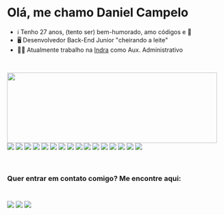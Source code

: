 <h1> Olá, me chamo Daniel Campelo</h1>
<ul>
    <li>ℹ️ Tenho 27 anos, (tento ser) bem-humorado, amo códigos e 🍺</li>
    <li>🖥️ Desenvolvedor Back-End Junior "cheirando a leite"</li>
    <li>👨‍💼 Atualmente trabalho na <a href="https://www.indracompany.com/pt-br/">Indra</a> como Aux. Administrativo</li>
</ul>
<br>

<p>
  <img align="left" width="490" height="165" src="https://github-readme-stats.vercel.app/api?username=DanielCampelo10&show_icons=true&hide_border=false&line_height=20&title_color=151515&icon_color=151515&show_owner=true"/>
 <p>
    <img src="https://img.shields.io/badge/-Visual%20Studio%20Code-23A9F2?style=flat-square&logo=Visual%20Studio%20Code&logoColor=white"/>
    <img src="https://img.shields.io/badge/-Github-181717?style=flat-square&logo=GitHub&logoColor=white"/>
    <img src="https://img.shields.io/badge/-Git-F44D27?style=flat-square&logo=Git&logoColor=white"/>
    <img src="https://img.shields.io/badge/-JavaScript-EFD81D?style=flat-square&logo=javascript&logoColor=white"/>
    <img src="https://img.shields.io/badge/-HTML5-E34F26?style=flat-square&logo=HTML5&logoColor=white"/>
    <img src="https://img.shields.io/badge/-CSS3-1572B6?style=flat-square&logo=CSS3&logoColor=white"/>
    <img src="https://img.shields.io/badge/-TypeScript-1572B6?style=flat-square&logo=typescript&logoColor=white"/>
    <img src="https://img.shields.io/badge/-Node.JS-689F63?style=flat-square&logo=node.js&logoColor=white"/>
    <img src="https://img.shields.io/badge/-Express-010101?style=flat-square&logo=express&logoColor=white"/>
    <img src="https://img.shields.io/badge/-NPM-CB3837?style=flat-square&logo=NPM&logoColor=white"/>
    <img src="https://img.shields.io/badge/-MySQL-F29111?style=flat-square&logo=MySQL&logoColor=white"/>
    <img src="https://img.shields.io/badge/-Mongo-449945?style=flat-square&logo=mongodb&logoColor=white"/>
    <img src="https://img.shields.io/badge/-Insomnia-5849BE?style=flat-square&logo=Insomnia&logoColor=white"/>
    <img src="https://img.shields.io/badge/-Trello-0079BF?style=flat-square&logo=Trello&logoColor=white"/>
    <img src="https://img.shields.io/badge/-Slack-E01563?style=flat-square&logo=Slack&logoColor=white"/>
    <img src="https://img.shields.io/badge/-Notion-000000?style=flat-square&logo=Notion&logoColor=white"/><br/>
  </p>
</p>
<p>
<br>
<h3>Quer entrar em contato comigo? Me encontre aqui:<h3><br>
  <a href="https://www.linkedin.com/in/daniel-campelo-76015888"><img src="https://img.shields.io/badge/linkedin-0077B5.svg?style=for-the-badge&logo=linkedin&logoColor=white"/></a>
  <a href="https://api.whatsapp.com/send?phone=5588992069566"><img src="https://img.shields.io/badge/whatsapp-128c7e.svg?style=for-the-badge&logo=whatsapp&logoColor=white"/></a>
  <a href="https://instagram.com/danielcampelo10"><img src="https://img.shields.io/badge/instagram-E4405F.svg?style=for-the-badge&logo=instagram&logoColor=white"/></a>


<!--
**DanielCampelo10/DanielCampelo10** is a ✨ _special_ ✨ repository because its `README.md` (this file) appears on your GitHub profile.

Here are some ideas to get you started:

- 🔭 I’m currently working on ...
- 🌱 I’m currently learning ...
- 👯 I’m looking to collaborate on ...
- 🤔 I’m looking for help with ...
- 💬 Ask me about ...
- 📫 How to reach me: ...
- 😄 Pronouns: ...
- ⚡ Fun fact: ...
-->
